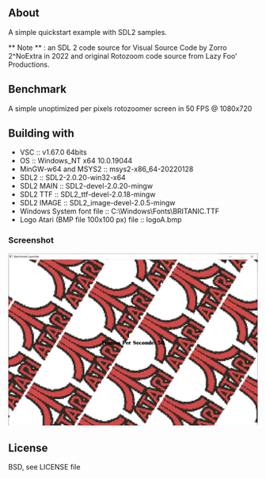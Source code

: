 ## About

A simple quickstart example with SDL2 samples.

** Note ** : an SDL 2 code source for Visual Source Code by Zorro 2^NoExtra in 2022 and original Rotozoom code source from Lazy Foo' Productions.

## Benchmark

A simple unoptimized per pixels rotozoomer screen in 50 FPS @ 1080x720

## Building with

* VSC :: v1.67.0 64bits
* OS :: Windows_NT x64 10.0.19044
* MinGW-w64 and MSYS2 :: msys2-x86_64-20220128
* SDL2 :: SDL2-2.0.20-win32-x64
* SDL2 MAIN :: SDL2-devel-2.0.20-mingw
* SDL2 TTF :: SDL2_ttf-devel-2.0.18-mingw
* SDL2 IMAGE :: SDL2_image-devel-2.0.5-mingw
* Windows System font file :: C:\Windows\Fonts\BRITANIC.TTF
* Logo Atari (BMP file 100x100 px) file :: logoA.bmp

### Screenshot

![Image text](https://github.com/NoExtra-Team/SDL-Sources/blob/main/Benchmark/screenshot.png)

## License

BSD, see LICENSE file